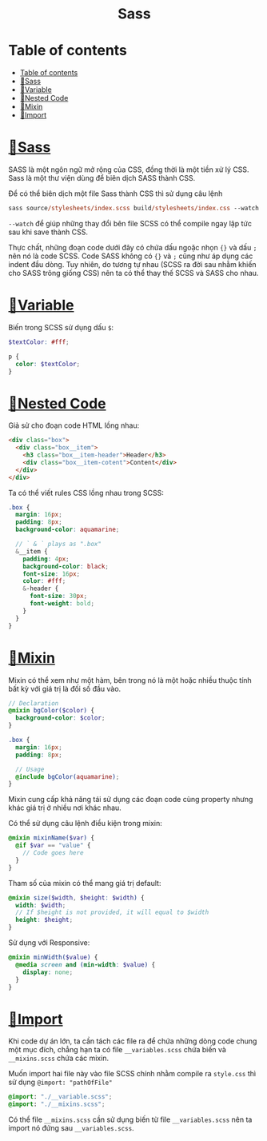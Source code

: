 <link rel='stylesheet' href='../../../main.css'>

<div class="title"> 
    <center><h1 class="bigtitle">Sass</h1></center>
</div>

# Table of contents

- [Table of contents](#table-of-contents)
- [👗Sass](#sass)
- [👠Variable](#variable)
- [💄Nested Code](#nested-code)
- [💍Mixin](#mixin)
- [👛Import](#import)

# [👗Sass](https://sass-lang.com/)

SASS là một ngôn ngữ mở rộng của CSS, đồng thời là một tiền xử lý CSS. Sass là một thư viện dùng để biên dịch SASS thành CSS.

Để có thể biên dịch một file Sass thành CSS thì sử dụng câu lệnh

```ps
sass source/stylesheets/index.scss build/stylesheets/index.css --watch
```

`--watch` để giúp những thay đổi bên file SCSS có thể compile ngay lập tức sau khi save thành CSS.

Thực chất, những đoạn code dưới đây có chứa dấu ngoặc nhọn `{}` và dấu `;` nên nó là code SCSS. Code SASS không có `{}` và `;` cũng như áp dụng các indent đầu dòng. Tuy nhiên, do tương tự nhau (SCSS ra đời sau nhằm khiến cho SASS trông giống CSS) nên ta có thể thay thế SCSS và SASS cho nhau.

# [👠Variable](https://sass-lang.com/documentation/variables)

Biến trong SCSS sử dụng dấu `$`:

```scss
$textColor: #fff;

p {
  color: $textColor;
}
```

# [💄Nested Code](https://sass-lang.com/documentation/style-rules#nesting)

Giả sử cho đoạn code HTML lồng nhau:

```html
<div class="box">
  <div class="box__item">
    <h3 class="box__item-header">Header</h3>
    <div class="box__item-cotent">Content</div>
  </div>
</div>
```

Ta có thể viết rules CSS lồng nhau trong SCSS:

```scss
.box {
  margin: 16px;
  padding: 8px;
  background-color: aquamarine;

  // ` & ` plays as ".box"
  &__item {
    padding: 4px;
    background-color: black;
    font-size: 16px;
    color: #fff;
    &-header {
      font-size: 30px;
      font-weight: bold;
    }
  }
}
```

# [💍Mixin](https://sass-lang.com/documentation/at-rules/mixin)

Mixin có thể xem như một hàm, bên trong nó là một hoặc nhiều thuộc tính bất kỳ với giá trị là đối số đầu vào.

```scss
// Declaration
@mixin bgColor($color) {
  background-color: $color;
}

.box {
  margin: 16px;
  padding: 8px;

  // Usage
  @include bgColor(aquamarine);
}
```

Mixin cung cấp khả năng tái sử dụng các đoạn code cùng property nhưng khác giá trị ở nhiều nơi khác nhau.

Có thể sử dụng câu lệnh điều kiện trong mixin:

```scss
@mixin mixinName($var) {
  @if $var == "value" {
    // Code goes here
  }
}
```

Tham số của mixin có thể mang giá trị default:

```scss
@mixin size($width, $height: $width) {
  width: $width;
  // If $height is not provided, it will equal to $width
  height: $height;
}
```

Sử dụng với Responsive:

```scss
@mixin minWidth($value) {
  @media screen and (min-width: $value) {
    display: none;
  }
}
```

# [👛Import](https://sass-lang.com/documentation/at-rules/import)

Khi code dự án lớn, ta cần tách các file ra để chứa những dòng code chung một mục đích, chẳng hạn ta có file `__variables.scss` chứa biến và `__mixins.scss` chứa các mixin.

Muốn import hai file này vào file SCSS chính nhằm compile ra `style.css` thì sử dụng `@import: "pathOfFile"`

```scss
@import: "./__variable.scss";
@import: "./__mixins.scss";
```

Có thể file `__mixins.scss` cần sử dụng biến từ file `__variables.scss` nên ta import nó đứng sau `__variables.scss`.
